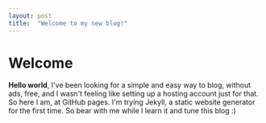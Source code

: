 ```yaml
---
layout: post
title:  "Welcome to my new blog!"
---
```


# Welcome

**Hello world**, I've been looking for a simple and easy way to blog, without ads, free, and I wasn't feeling like setting up a hosting account just for that. So here I am, at GitHub pages.
I'm trying Jekyll, a static website generator for the first time. So bear with me while I learn it and tune this blog :)
